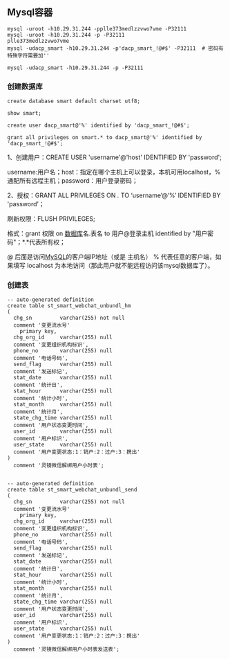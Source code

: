 ## Mysql容器



```shell
mysql -uroot -h10.29.31.244 -pplle373medlzzvwo7vme -P32111
mysql -uroot -h10.29.31.244 -p -P32111
plle373medlzzvwo7vme 
mysql -udacp_smart -h10.29.31.244 -p'dacp_smart_!@#$' -P32111  # 密码有特殊字符需要加''

mysql -udacp_smart -h10.29.31.244 -p -P32111
```





### 创建数据库



```mysql
create database smart default charset utf8;

show smart;

create user dacp_smart@'%' identified by 'dacp_smart_!@#$';

grant all privileges on smart.* to dacp_smart@'%' identified by 'dacp_smart_!@#$';
```



1、创建用户：CREATE USER 'username'@'host' IDENTIFIED BY 'password';

username:用户名；host：指定在哪个主机上可以登录，本机可用localhost，%通配所有远程主机；password：用户登录密码；

2、授权：GRANT ALL PRIVILEGES ON  *.* TO ‘username’@‘%’ IDENTIFIED BY 'password’；

刷新权限：FLUSH PRIVILEGES;

格式：grant 权限 on [数据库](http://lib.csdn.net/base/mysql)名.表名 to 用户@登录主机 identified by "用户密码"；*.*代表所有权；

@ 后面是访问[MySQL](http://lib.csdn.net/base/mysql)的客户端IP地址（或是 主机名） % 代表任意的客户端，如果填写 localhost 为本地访问（那此用户就不能远程访问该mysql数据库了）。



### 创建表



```mysql
-- auto-generated definition
create table st_smart_webchat_unbundl_hm
(
  chg_sn         varchar(255) not null
  comment '变更流水号'
    primary key,
  chg_org_id     varchar(255) null
  comment '变更组织机构标识',
  phone_no       varchar(255) null
  comment '电话号码',
  send_flag      varchar(255) null
  comment '发送标记',
  stat_date      varchar(255) null
  comment '统计日',
  stat_hour      varchar(255) null
  comment '统计小时',
  stat_month     varchar(255) null
  comment '统计月',
  state_chg_time varchar(255) null
  comment '用户状态变更时间',
  user_id        varchar(255) null
  comment '用户标识',
  user_state     varchar(255) null
  comment '用户变更状态:1：销户:2：过户:3：携出'
)
  comment '灵镜微信解绑用户小时表';


-- auto-generated definition
create table st_smart_webchat_unbundl_send
(
  chg_sn         varchar(255) not null
  comment '变更流水号'
    primary key,
  chg_org_id     varchar(255) null
  comment '变更组织机构标识',
  phone_no       varchar(255) null
  comment '电话号码',
  send_flag      varchar(255) null
  comment '发送标记',
  stat_date      varchar(255) null
  comment '统计日',
  stat_hour      varchar(255) null
  comment '统计小时',
  stat_month     varchar(255) null
  comment '统计月',
  state_chg_time varchar(255) null
  comment '用户状态变更时间',
  user_id        varchar(255) null
  comment '用户标识',
  user_state     varchar(255) null
  comment '用户变更状态:1：销户:2：过户:3：携出'
)
  comment '灵镜微信解绑用户小时表发送表';
```

